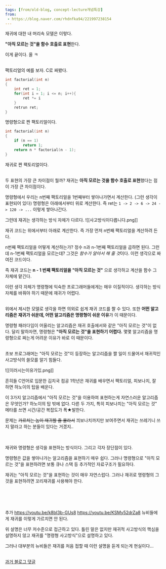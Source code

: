 ```yaml
---
tags: [from/old-blog, concept-lecture개념특강]
from: 
 - https://blog.naver.com/rhdnfka94/221997238154
---
```

재귀에 대한 내 머리속 모델은 이렇다.

**"아직 모르는 것"을 함수 호출로 표현**한다.

이게 끝이다. 올 ㅋ

\
팩토리얼의 예를 보자. C로 짜봤다.

```c
int factorial(int n)
{
    int ret = 1;
    for(int i = 1; i <= n; i++){
        ret *= i
    }
    retrun ret;
}
```
명령형으로 짠 팩토리얼이다. 

```c
int factorial(int n)
{
    if (n == 1)      
        return 1;
    return n * factorial(n - 1); 
}
```
재귀로 짠 팩토리얼이다.

\
두 표현의 가장 큰 차이점이 뭘까? 
재귀는 **아직 모르는 것을 함수 호출로 표현**했다는 점이 가장 큰 차이점이다.

명령형에서 우리는 n번째 팩토리얼을 1번째부터 쌓아나가면서 계산한다. (그런 생각이 표현되어 있다)
명령형은 아래에서부터 위로 계산한다.
즉 ret는 `1 -> 2 -> 6 -> 24 -> 120 -> ...` 이렇게 쌓아나간다.

그런데 재귀는 생각하는 방식 자체가 다르다.
![[사고방식이다릅니다.png]]

재귀 코드는 위에서부터 아래로 계산한다.
즉 가장 먼저 n번째 팩토리얼을 계산하려 든다.

n번째 팩토리얼을 어떻게 계산하는가? 
정수 n과 n-1번째 팩토리얼을 곱하면 된다.
그런데 n-1번째 팩토리얼을 모르는데? 그것은 *함수가 알아서 해 줄 것*이다.
이런 생각으로 짜여진 코드이다.

즉 재귀 코드는 **n - 1 번째 팩토리얼을 "아직 모르는 것"** 으로 생각하고 계산을 함수 그 자체에 맡긴다.

이런 생각 자체가 명령형에 익숙한 프로그래머들에게는 매우 이질적이다. 
생각하는 방식 자체를 바꿔야 하기 때문에 재귀가 어렵다.

\
위에서 제시한 모델로 생각을 하면 의외로 쉽게 재귀 코드를 짤 수 있다.
또한 **어떤 알고리즘은 재귀가 쉬운데, 어떤 알고리즘은 명령형이 쉬운 이유**가 이 때문이다.

명령형 패러다임이 어울리는 알고리즘은 재귀 호출에서와 같은 "아직 모르는 것"이 없다.
달리 말하자면, 명령형은 **"아직 모르는 것"을 표현하기 어렵다.** 
몇몇 알고리즘을 명령형으로 짜는게 어려운 이유가 바로 이 때문이다.

\
초보 프로그래머는 "아직 모르는 것"이 등장하는 알고리즘을 짤 일이 드물어서 재귀적인 사고방식의 쓸모를 알기 힘들다.

![[이러시는이유가있.png]]

흔히들 C언어로 입문한 김치국 컴공 1학년은
재귀를 배우면서 팩토리얼, 피보나치, 잘 하면 하노이의 탑을 배운다.

이 3가지 알고리즘에서 "아직 모르는 것"을 이용하여 표현하는게 자연스러운 알고리즘은 무엇인가?
하노이의 탑 밖에 없다.
다른 두 가지, 특히 피보나치는 "아직 모르는 것" 메타를 쓰면 시간/공간 복잡도가 폭★발한다.

문제는 ~~가르치는 놈이 재귀할 줄 몰라서~~ 끠보나치까지만 보여주면서 
재귀는 쓰레기니 쓰지 말라고 하는 분들이 있다는 거겠지..

\
\
재귀와 명령형은 생각을 표현하는 방식이다. 그리고 각자 장단점이 있다.

명령형은 값을 쌓아나가는 알고리즘을 표현하기 매우 쉽다.
그러나 명령형으로 "아직 모르는 것"을 표현하려면 보통 큐나 스택 등 추가적인 자료구조가 필요하다.

재귀는 "아직 모르는 것"을 표현하는 것이 매우 자연스럽다.
그러나 재귀로 명령형의 그것을 표현하려면 꼬리재귀를 사용해야 한다.

\
\
\
\
추가
https://youtu.be/k8bI3b-GUs8
https://youtu.be/KSMy52drZa8
뉴비들에게 재귀를 이렇게 가르치면 안 된다.

위 설명은 너무 저수준으로 접근하고 있다.
틀린 말은 없지만 재귀적 사고방식의 핵심을 설명하지 않고
재귀를 "명령형 사고방식"으로 설명하고 있다.

그러나 대부분의 뉴비들은 재귀를 처음 접할 때 이런 설명을 듣게 되는게 현실이다...

\
[과거 블로그 댓글](https://m.blog.naver.com/CommentList.naver?blogId=rhdnfka94&logNo=221997238154)
